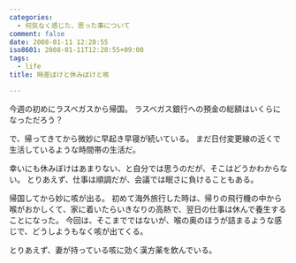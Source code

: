 ```yaml
---
categories:
  - 何気なく感じた、思った事について
comment: false
date: 2008-01-11 12:28:55
iso8601: 2008-01-11T12:28:55+09:00
tags:
  - life
title: 時差ぼけと休みぼけと咳

---
```


今週の初めにラスベガスから帰国。
ラスベガス銀行への預金の総額はいくらになっただろう？

で、帰ってきてから微妙に早起き早寝が続いている。
まだ日付変更線の近くで生活しているような時間帯の生活だ。

幸いにも休みぼけはあまりない、と自分では思うのだが、そこはどうかわからない。
とりあえず、仕事は順調だが、会議では眠さに負けることもある。

帰国してから妙に咳が出る。
初めて海外旅行した時は、帰りの飛行機の中から喉がおかしくて、家に着いたらいきなりの高熱で、翌日の仕事は休んで養生することになった。
今回は、そこまでではないが、喉の奥のほうが詰まるような感じで、どうしようもなく咳が出てくる。

とりあえず、妻が持っている咳に効く漢方薬を飲んでいる。

